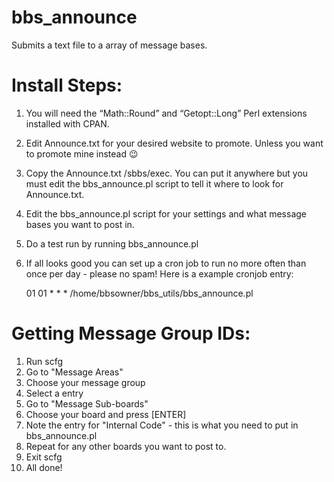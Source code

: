 # bbs_announce
Submits a text file to a array of message bases.


Install Steps:
==
1. You will need the “Math::Round” and “Getopt::Long” Perl extensions installed with CPAN.
2. Edit Announce.txt for your desired website to promote. Unless you want to promote mine instead 😉
3. Copy the Announce.txt /sbbs/exec. You can put it anywhere but you must edit the bbs_announce.pl script to tell it where to look for Announce.txt.
4. Edit the bbs_announce.pl script for your settings and what message bases you want to post in.
5. Do a test run by running bbs_announce.pl
6. If all looks good you can set up a cron job to run no more often than once per day - please no spam!
Here is a example cronjob entry:

	01 01 * * * /home/bbsowner/bbs_utils/bbs_announce.pl

Getting Message Group IDs:
==
1. Run scfg
2. Go to "Message Areas"
3. Choose your message group
4. Select a entry
5. Go to "Message Sub-boards"
6. Choose your board and press [ENTER]
7. Note the entry for "Internal Code" - this is what you need to put in bbs_announce.pl
8. Repeat for any other boards you want to post to.
9. Exit scfg
10. All done!
